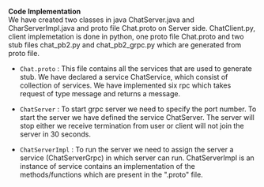 **Code Implementation**
<br>
We have created two classes in java ChatServer.java and CharServerImpl.java and proto file Chat.proto on Server side. ChatClient.py, client implemetation is done in python, one proto file Chat.proto and two stub files chat_pb2.py and chat_pb2_grpc.py which are generated from proto file.
<br>
- `Chat.proto` : This file contains all the services that are used to generate stub. We have declared a service ChatService, which consist of collection of services. We have implemented six rpc which takes request of type message and returns a message. 

- `ChatServer` : To start grpc server we need to specify the port number. To start the server we have defined the service ChatServer. The server will stop either we receive termination from user or client will not join the server in 30 seconds.

- `ChatServerImpl` : To run the server we need to assign the server a service (ChatServerGrpc) in which server can run. ChatServerImpl is an instance of service contains an implementation of the methods/functions which are present in the ".proto" file.<br>
  
